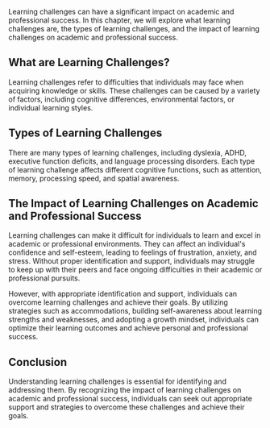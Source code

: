 
Learning challenges can have a significant impact on academic and professional success. In this chapter, we will explore what learning challenges are, the types of learning challenges, and the impact of learning challenges on academic and professional success.

What are Learning Challenges?
-----------------------------

Learning challenges refer to difficulties that individuals may face when acquiring knowledge or skills. These challenges can be caused by a variety of factors, including cognitive differences, environmental factors, or individual learning styles.

Types of Learning Challenges
----------------------------

There are many types of learning challenges, including dyslexia, ADHD, executive function deficits, and language processing disorders. Each type of learning challenge affects different cognitive functions, such as attention, memory, processing speed, and spatial awareness.

The Impact of Learning Challenges on Academic and Professional Success
----------------------------------------------------------------------

Learning challenges can make it difficult for individuals to learn and excel in academic or professional environments. They can affect an individual's confidence and self-esteem, leading to feelings of frustration, anxiety, and stress. Without proper identification and support, individuals may struggle to keep up with their peers and face ongoing difficulties in their academic or professional pursuits.

However, with appropriate identification and support, individuals can overcome learning challenges and achieve their goals. By utilizing strategies such as accommodations, building self-awareness about learning strengths and weaknesses, and adopting a growth mindset, individuals can optimize their learning outcomes and achieve personal and professional success.

Conclusion
----------

Understanding learning challenges is essential for identifying and addressing them. By recognizing the impact of learning challenges on academic and professional success, individuals can seek out appropriate support and strategies to overcome these challenges and achieve their goals.
